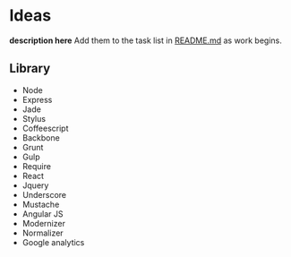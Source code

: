 # Ideas

**description here** Add them to the task list in [README.md](./README.md) as work begins.

## Library
- Node
- Express
- Jade
- Stylus
- Coffeescript
- Backbone
- Grunt
- Gulp
- Require
- React
- Jquery
- Underscore
- Mustache
- Angular JS
- Modernizer
- Normalizer
- Google analytics